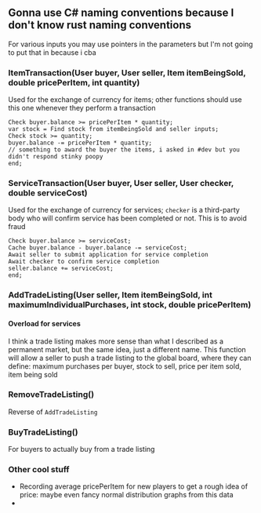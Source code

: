 ## Gonna use C# naming conventions because I don't know rust naming conventions

For various inputs you may use pointers in the parameters but I'm not going to put that in because i cba

### ItemTransaction(User buyer, User seller, Item itemBeingSold, double pricePerItem, int quantity) 

Used for the exchange of currency for items; other functions should use this one whenever they perform a transaction

    Check buyer.balance >= pricePerItem * quantity;
    var stock = Find stock from itemBeingSold and seller inputs;
    Check stock >= quantity;
    buyer.balance -= pricePerItem * quantity;
    // something to award the buyer the items, i asked in #dev but you didn't respond stinky poopy
    end;
    
### ServiceTransaction(User buyer, User seller, User checker, double serviceCost)

Used for the exchange of currency for services; `checker` is a third-party body who will confirm service has been completed or not. This is to avoid fraud

    Check buyer.balance >= serviceCost;
    Cache buyer.balance - buyer.balance -= serviceCost;
    Await seller to submit application for service completion
    Await checker to confirm service completion
    seller.balance += serviceCost;
    end;

### AddTradeListing(User seller, Item itemBeingSold, int maximumIndividualPurchases, int stock, double pricePerItem)
#### Overload for services

I think a trade listing makes more sense than what I described as a permanent market, but the same idea, just a different name. This function will allow a seller to push a trade listing to the global board, where they can define: maximum purchases per buyer, stock to sell, price per item sold, item being sold

### RemoveTradeListing()

Reverse of `AddTradeListing`

### BuyTradeListing()

For buyers to actually buy from a trade listing

### Other cool stuff

- Recording average pricePerItem for new players to get a rough idea of price: maybe even fancy normal distribution graphs from this data
- 
